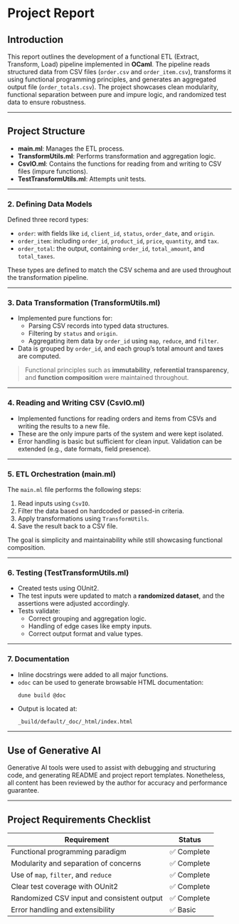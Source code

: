 # Project Report

## Introduction

This report outlines the development of a functional ETL (Extract, Transform, Load) pipeline implemented in **OCaml**. The pipeline reads structured data from CSV files (`order.csv` and `order_item.csv`), transforms it using functional programming principles, and generates an aggregated output file (`order_totals.csv`). The project showcases clean modularity, functional separation between pure and impure logic, and randomized test data to ensure robustness.

---

## Project Structure

- **main.ml**: Manages the ETL process.
- **TransformUtils.ml**: Performs transformation and aggregation logic.
- **CsvIO.ml**: Contains the functions for reading from and writing to CSV files (impure functions).
- **TestTransformUtils.ml**: Attempts unit tests.

---

### 2. Defining Data Models

Defined three record types:
- `order`: with fields like `id`, `client_id`, `status`, `order_date`, and `origin`.
- `order_item`: including `order_id`, `product_id`, `price`, `quantity`, and `tax`.
- `order_total`: the output, containing `order_id`, `total_amount`, and `total_taxes`.

These types are defined to match the CSV schema and are used throughout the transformation pipeline.

---

### 3. Data Transformation (TransformUtils.ml)

- Implemented pure functions for:
  - Parsing CSV records into typed data structures.
  - Filtering by `status` and `origin`.
  - Aggregating item data by `order_id` using `map`, `reduce`, and `filter`.
- Data is grouped by `order_id`, and each group’s total amount and taxes are computed.

> Functional principles such as **immutability**, **referential transparency**, and **function composition** were maintained throughout.

---

### 4. Reading and Writing CSV (CsvIO.ml)

- Implemented functions for reading orders and items from CSVs and writing the results to a new file.
- These are the only impure parts of the system and were kept isolated.
- Error handling is basic but sufficient for clean input. Validation can be extended (e.g., date formats, field presence).

---

### 5. ETL Orchestration (main.ml)

The `main.ml` file performs the following steps:
1. Read inputs using `CsvIO`.
2. Filter the data based on hardcoded or passed-in criteria.
3. Apply transformations using `TransformUtils`.
4. Save the result back to a CSV file.

The goal is simplicity and maintainability while still showcasing functional composition.

---

### 6. Testing (TestTransformUtils.ml)

- Created tests using OUnit2.
- The test inputs were updated to match a **randomized dataset**, and the assertions were adjusted accordingly.
- Tests validate:
  - Correct grouping and aggregation logic.
  - Handling of edge cases like empty inputs.
  - Correct output format and value types.

---

### 7. Documentation

- Inline docstrings were added to all major functions.
- `odoc` can be used to generate browsable HTML documentation:
  ```bash
  dune build @doc
  ```
- Output is located at:
  ```
  _build/default/_doc/_html/index.html
  ```

---

## Use of Generative AI

Generative AI tools were used to assist with debugging and structuring code, and generating README and project report templates. Nonetheless, all content has been reviewed by the author for accuracy and performance guarantee.

---

## Project Requirements Checklist

| Requirement                                 | Status    |
|---------------------------------------------|-----------|
| Functional programming paradigm              | ✅ Complete |
| Modularity and separation of concerns        | ✅ Complete |
| Use of `map`, `filter`, and `reduce`         | ✅ Complete |
| Clear test coverage with OUnit2              | ✅ Complete |
| Randomized CSV input and consistent output   | ✅ Complete |
| Error handling and extensibility             | ✅ Basic    |

